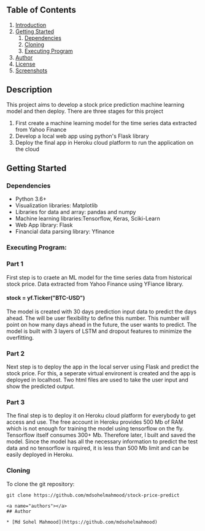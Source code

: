 ## Table of Contents
1. [Introduction](#introduction)
2. [Getting Started](#getting_started)
	1. [Dependencies](#dependencies)
	2. [Cloning](#cloning)
	3. [Executing Program](#execution)
3. [Author](#authors)
4. [License](#license)
6. [Screenshots](#screenshots)

<a name="descripton"></a>
## Description

This project aims to develop a stock price prediction machine learning model and then deploy. There are three stages for this project

1. First create a machine learning model for the time series data extracted from Yahoo Finance
2. Develop a local web app using python's Flask library 
3. Deploy the final app in Heroku cloud platform to run the application on the cloud
<a name="getting_started"></a>

<a name="getting_started"></a>
## Getting Started

<a name="dependencies"></a>
### Dependencies
* Python 3.6+
* Visualization libraries: Matplotlib
* Libraries for data and array: pandas and numpy
* Machine learning libraries:Tensorflow, Keras, Sciki-Learn
* Web App library: Flask
* Financial data parsing library: Yfinance 


<a name="execution"></a>
### Executing Program:
### Part 1

First step is to craete an ML model for the time series data from historical stock price. Data extracted from Yahoo Finance using YFiance library.

#### stock = yf.Ticker("BTC-USD")

The model is created with 30 days prediction input data to predict the days ahead. The will be user flexibility to define this number. This number will 
point on how many days ahead in the future, the user wants to predict. The model is built with 3 layers of LSTM and dropout features to minimize the overfitting.

### Part 2

Next step is to deploy the app in the local server using Flask and predict the stock price. For this, a seperate virtual environent is created and the app is 
deployed in localhost. Two html files are used to take the user input and show the predicted output.


### Part 3

The final step is to deploy it on Heroku cloud platform for everybody to get access and use. The free account in Heroku provides 500 Mb of RAM which is not enough 
for training the model using tensorflow on the fly. Tensorflow itself consumes 300+ Mb. Therefore later, I built and saved the model. Since the model has all the necessary information to predict the test data and no tensorflow is rquired, it is less than 500 Mb limit and can be easily deployed in Heroku.

<a name="cloning"></a>
### Cloning
To clone the git repository:
```
git clone https://github.com/mdsohelmahmood/stock-price-predict

<a name="authors"></a>
## Author

* [Md Sohel Mahmood](https://github.com/mdsohelmahmood)
